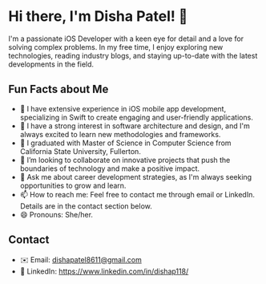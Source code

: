 # Hi there, I'm Disha Patel! 👋

I'm a passionate iOS Developer with a keen eye for detail and a love for solving complex problems. In my free time, I enjoy exploring new technologies, reading industry blogs, and staying up-to-date with the latest developments in the field.

## Fun Facts about Me
- 📲 I have extensive experience in iOS mobile app development, specializing in Swift to create engaging and user-friendly applications.
- 🌱 I have a strong interest in software architecture and design, and I'm always excited to learn new methodologies and frameworks.
- 🌟 I graduated with Master of Science in Computer Science from California State University, Fullerton.
- 🤝 I’m looking to collaborate on innovative projects that push the boundaries of technology and make a positive impact.
- 💬 Ask me about career development strategies, as I'm always seeking opportunities to grow and learn.
- 📫 How to reach me: Feel free to contact me through email or LinkedIn. Details are in the contact section below.
- 😄 Pronouns: She/her.

## Contact
- ✉️ Email: dishapatel8611@gmail.com
- 💼 LinkedIn: https://www.linkedin.com/in/dishap118/

